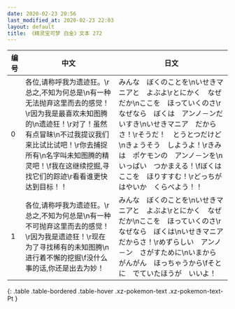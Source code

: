 ```yaml
---
date: 2020-02-23 20:56
last_modified_at: 2020-02-23 22:03
layout: default
title: 《精灵宝可梦 白金》文本 272
---
```

| 编号 | 中文 | 日文 |
| ---- | ---- | ---- |
| 0 | 各位,请称呼我为遗迹狂。\r总之,不知为何总是\n有一种无法抛弃这里而去的感觉！\r因为我是最喜欢未知图腾的\n遗迹狂！\r对了！虽然有点冒昧\n不过我提议我们来比试比试吧！\r你去捕捉所有\n名字叫未知图腾的精灵吧！\f我在这继续挖掘,寻找它们的踪迹\r看看谁更快达到目标！！ | みんな　ぼくのことを\nいせきマニアと　よぶよ\rとにかく　なぜだか\nここを　ほっていくのさ\rなぜなら　ぼくは　アンノ－ンだいすき\nいせきマニア　だからさ！\rそうだ！　とうとつだけど\nきょうそう　しようよ！\rきみは　ポケモンの　アンノ－ンを\nいっぱい　つかまえる！\fぼくは　ここを　ほりすすむ！\rどっちが　はやいか　くらべよう！！ |
| 1 | 各位,请称呼我为遗迹狂。\r总之,不知为何总是\n有一种不可抛弃这里而去的感觉！\r因为我是遗迹狂！\r现在为了寻找稀有的未知图腾\n进行着不懈的挖掘\f没什么事的话,你还是出去为妙！ | みんな　ぼくのことを\nいせきマニアと　よぶよ\rとにかく　なぜだか\nここを　ほっていくのさ\rなぜなら　ぼくは\nいせきマニア　だからさ！\rめずらしい　アンノ－ン　さがすために\nいまから　がんがん　ほっちゃうから\fそとに　でていたほうが　いいよ！ |
{: .table .table-bordered .table-hover .xz-pokemon-text .xz-pokemon-text-Pt }